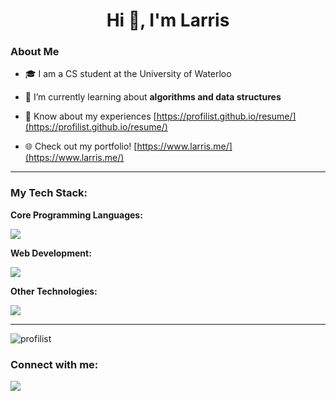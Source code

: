 <h1 align="center">Hi 👋, I'm Larris</h1>

### About Me
- 🎓 I am a CS student at the University of Waterloo
- 🌱 I’m currently learning about **algorithms and data structures**

- 📄 Know about my experiences [https://profilist.github.io/resume/](https://profilist.github.io/resume/)
- 🌐 Check out my portfolio! [https://www.larris.me/](https://www.larris.me/)

---

<h3 align="left">My Tech Stack:</h3>
<p align="left">
<!--   Core Programming Languages -->
  <b>Core Programming Languages:</b><br>
  <p>
    <a href="https://skillicons.dev">
      <img src="https://skillicons.dev/icons?i=cpp,java,python" />
    </a>
  </p>

  <!-- Web Development -->
  <b>Web Development:</b><br>
  <p>
    <a href="https://skillicons.dev">
      <img src="https://skillicons.dev/icons?i=html,css,js,ts,react,nodejs,express,next,tailwind" />
    </a>
  </p>

  <!-- Other Technologies -->
  <b>Other Technologies:</b><br>
  <p>
    <a href="https://skillicons.dev">
      <img src="https://skillicons.dev/icons?i=vercel,figma,flutter,firebase,git,mongodb,sqlite,unity,r" />
    </a>
  </p>
</p>

---

<p><img align="center" src="https://github-readme-stats.vercel.app/api/top-langs?username=profilist&show_icons=true&locale=en&layout=compact&hide=jupyter%20notebook" alt="profilist" /></p>

<h3 align="left">Connect with me:</h3>
<p align="left">
<a href="https://linkedin.com/in/larrisxie" target="blank"><img src="https://skillicons.dev/icons?i=linkedin" /></a>
</p>
